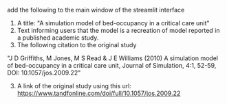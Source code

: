 add the following to the main window of the streamlit interface

1. A title: "A simulation model of bed-occupancy in a critical care unit"
2. Text informing users that the model is a recreation of model reported in a published academic study.
3. The following citation to the original study 

"J D Griffiths, M Jones, M S Read & J E Williams (2010) A simulation model of bed-occupancy in a critical care unit, Journal of Simulation, 4:1, 52-59, DOI: 10.1057/jos.2009.22"
 
3. A link of the original study using this url: https://www.tandfonline.com/doi/full/10.1057/jos.2009.22
